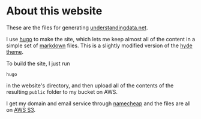 # About this website

These are the files for generating [understandingdata.net](http://www.understandingdata.net).

I use [hugo](https://gohugo.io/) to make the site, which lets me keep almost all of the content in a simple set of [markdown](https://daringfireball.net/projects/markdown/) files. This is a slightly modified version of the [hyde theme](http://themes.gohugo.io/hyde/). 

To build the site, I just run

```{}
hugo
```
in the website's directory, and then upload all of the contents of the resulting `public` folder to my bucket on AWS.

I get my domain and email service through [namecheap](https://www.namecheap.com/) and the files are all on [AWS S3](https://aws.amazon.com/). 
